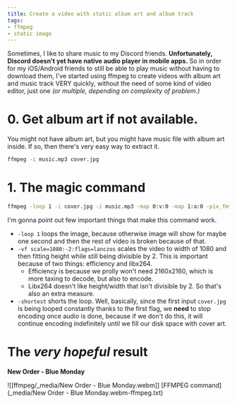 ```yaml
---
title: Create a video with static album art and album track
tags:
- ffmpeg
- static image
---
```

Sometimes, I like to share music to my Discord friends. **Unfortunately, Discord doesn't yet have native audio player in mobile apps.**
So in order for my iOS/Android friends to still be able to play music without having to download them, I've started using ffmpeg to create videos with album art and music track VERY quickly, without the need of some kind of video editor, just one *(or multiple, depending on complexity of problem.)*

# 0. Get album art if not available.
You might not have album art, but you might have music file with album art inside. If so, then there's very easy way to extract it.
```bash
ffmpeg -i music.mp3 cover.jpg
```
# 1. The magic command
```bash
ffmpeg -loop 1 -i cover.jpg -i music.mp3 -map 0:v:0 -map 1:a:0 -pix_fmt yuv420p -vf scale=1080:-2:flags=lanczos -c:v libx264 -tune stillimage -c:a aac -b:a 128k -shortest -movflags +faststart epic.mp4
```
I'm gonna point out few important things that make this command work.
- `-loop 1` loops the image, because otherwise image will show for maybe one second and then the rest of video is broken because of that.
- `-vf scale=1080:-2:flags=lanczos` scales the video to width of 1080 and then fitting height while still being divisible by 2.
  This is important because of two things: efficiency and libx264.
  - Efficiency is because we prolly won't need 2160x2160, which is more taxing to decode, but also to encode.
  - Libx264 doesn't like height/width that isn't divisible by 2. So that's also an extra measure.
- `-shortest` shorts the loop. Well, basically, since the first input `cover.jpg` is being looped constantly thanks to the first flag, we **need** to stop encoding once audio is done, because if we don't do this, it will continue encoding indefinitely until we fill our disk space with cover art.

# The *very hopeful* result

**New Order - Blue Monday**
<div style="max-width: 512px;"></div>
![[ffmpeg/_media/New Order - Blue Monday.webm]]
[FFMPEG command](_media/New Order - Blue Monday.webm-ffmpeg.txt)